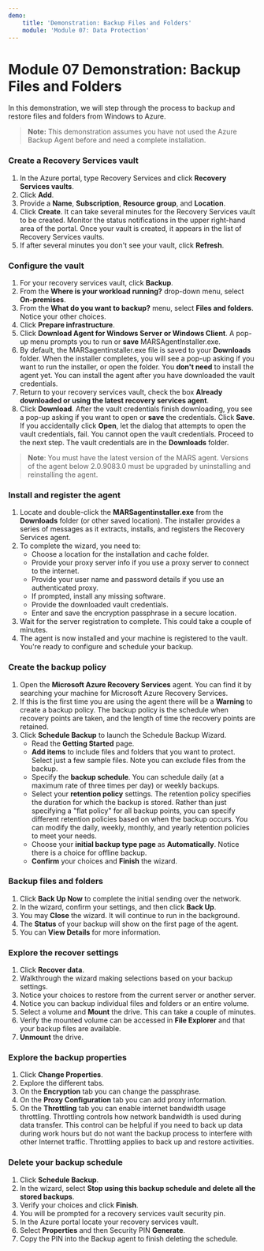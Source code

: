 ```yaml
---
demo:
    title: 'Demonstration: Backup Files and Folders'
    module: 'Module 07: Data Protection'
---
```


# Module 07 Demonstration: Backup Files and Folders 

In this demonstration, we will step through the process to backup and restore files and folders from Windows to Azure.

> **Note:** This demonstration assumes you have not used the Azure Backup Agent before and need a complete installation.

### Create a Recovery Services vault 

1. In the Azure portal, type Recovery Services and click **Recovery Services vaults**.
2. Click **Add**.
3. Provide a **Name**, **Subscription**, **Resource group**, and **Location**.
4. Click **Create**. It can take several minutes for the Recovery Services vault to be created. Monitor the status notifications in the upper right-hand area of the portal. Once your vault is created, it appears in the list of Recovery Services vaults.
5. If after several minutes you don\'t see your vault, click **Refresh**.

### Configure the vault 

1. For your recovery services vault, click **Backup**.
2. From the **Where is your workload running?** drop-down menu, select **On-premises**.
3. From the **What do you want to backup?** menu, select **Files and folders**. Notice your other choices.
4. Click **Prepare infrastructure**.
5. Click **Download Agent for Windows Server or Windows Client**. A pop-up menu prompts you to run or **save** MARSAgentInstaller.exe.
6. By default, the MARSagentinstaller.exe file is saved to your **Downloads** folder. When the installer completes, you will see a pop-up asking if you want to run the installer, or open the folder. You **don\'t need** to install the agent yet. You can install the agent after you have downloaded the vault creden­tials.
7. Return to your recovery services vault, check the box **Already downloaded or using the latest recovery services agent**.
8. Click **Download**. After the vault credentials finish downloading, you see a pop-up asking if you want to open or **save** the credentials. Click **Save**. If you accidentally click **Open**, let the dialog that attempts to open the vault credentials, fail. You cannot open the vault credentials. Proceed to the next step. The vault credentials are in the **Downloads** folder.

> **Note**: You must have the latest version of the MARS agent. Versions of the agent below 2.0.9083.0 must be upgraded by uninstalling and reinstalling the agent.

### Install and register the agent 

1. Locate and double-click the **MARSagentinstaller.exe** from the **Downloads** folder (or other saved location). The installer provides a series of messages as it extracts, installs, and registers the Recovery Services agent.
2. To complete the wizard, you need to:
    - Choose a location for the installation and cache folder.
    - Provide your proxy server info if you use a proxy server to connect to the internet.
    - Provide your user name and password details if you use an authenticated proxy.
    - If prompted, install any missing software.
    - Provide the downloaded vault credentials.
    - Enter and save the encryption passphrase in a secure location.
3. Wait for the server registration to complete. This could take a couple of minutes.
4. The agent is now installed and your machine is registered to the vault. You\'re ready to configure and schedule your backup.

### Create the backup policy 

1. Open the **Microsoft Azure Recovery Services** agent. You can find it by searching your machine for Microsoft Azure Recovery Services.
2. If this is the first time you are using the agent there will be a **Warning** to create a backup policy. The backup policy is the schedule when recovery points are taken, and the length of time the recovery points are retained.
3. Click **Schedule Backup** to launch the Schedule Backup Wizard.
    - Read the **Getting Started** page.
    - **Add items** to include files and folders that you want to protect. Select just a few sample files. Note you can exclude files from the backup.
    - Specify the **backup schedule**. You can schedule daily (at a maximum rate of three times per day) or weekly backups.
    - Select your **retention policy** settings. The retention policy specifies the duration for which the backup is stored. Rather than just specifying a "flat policy" for all backup points, you can specify different retention policies based on when the backup occurs. You can modify the daily, weekly, monthly, and yearly retention policies to meet your needs.
    - Choose your **initial backup type page** as **Automatically**. Notice there is a choice for offline backup.
    - **Confirm** your choices and **Finish** the wizard.

### Backup files and folders 

1. Click **Back Up Now** to complete the initial sending over the network.
2. In the wizard, confirm your settings, and then click **Back Up**.
3. You may **Close** the wizard. It will continue to run in the background.
4. The **Status** of your backup will show on the first page of the agent.
5. You can **View Details** for more information.

### Explore the recover settings 

1. Click **Recover data**.
2. Walkthrough the wizard making selections based on your backup settings.
3. Notice your choices to restore from the current server or another server.
4. Notice you can backup individual files and folders or an entire volume.
5. Select a volume and **Mount** the drive. This can take a couple of minutes.
6. Verify the mounted volume can be accessed in **File Explorer** and that your backup files are available.
7. **Unmount** the drive.

### Explore the backup properties 

1. Click **Change Properties**.
2. Explore the different tabs.
3. On the **Encryption** tab you can change the passphrase.
4. On the **Proxy Configuration** tab you can add proxy information.
5. On the **Throttling** tab you can enable internet bandwidth usage throttling. Throttling controls how network bandwidth is used during data transfer. This control can be helpful if you need to back up data during work hours but do not want the backup process to interfere with other Internet traffic. Throttling applies to back up and restore activities.

### Delete your backup schedule 

1. Click **Schedule Backup**.
2. In the wizard, select **Stop using this backup schedule and delete all the stored backups**.
3. Verify your choices and click **Finish**.
4. You will be prompted for a recovery services vault security pin.
5. In the Azure portal locate your recovery services vault.
6. Select **Properties** and then Security PIN **Generate**.
7. Copy the PIN into the Backup agent to finish deleting the schedule.
